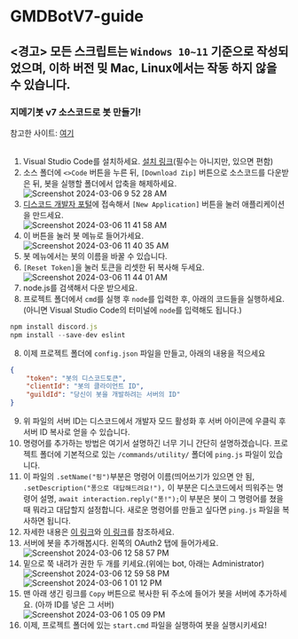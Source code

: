 # GMDBotV7-guide

## <경고> 모든 스크립트는 ```Windows 10~11``` 기준으로 작성되었으며, 이하 버전 밎 Mac, Linux에서는 작동 하지 않을 수 있습니다.
### 지메기봇 v7 소스코드로 봇 만들기!  
참고한 사이트: [여기](https://discordjs.guide)
</br>
</br>
1. Visual Studio Code를 설치하세요. [설치 링크](https://code.visualstudio.com/docs/?dv=win64user)(필수는 아니지만, 있으면 편함)
2. 소스 폴더에 ```<>Code``` 버튼을 누른 뒤, ```[Download Zip]``` 버튼으로 소스코드를 다운받은 뒤, 봇을 실행할 폴더에서 압축을 해제하세요.</br> ![Screenshot 2024-03-06 9 52 28 AM](https://github.com/GMDMachine/GMDBotV7-guide/assets/161696961/22e5b1c9-4682-4462-b107-bb187f068702)
3. [디스코드 개발자 포털](https://discord.com/developers/applications)에 접속해서 ```[New Application]``` 버튼을 눌러 애플리케이션을 만드세요. </br>![Screenshot 2024-03-06 11 41 58 AM](https://github.com/GMDMachine/GMDBotV7-guide/assets/161696961/42204714-6f1b-4838-9263-457a09bc6393)
4. 이 버튼을 눌러 봇 메뉴로 들어가세요.</br>![Screenshot 2024-03-06 11 40 35 AM](https://github.com/GMDMachine/GMDBotV7-guide/assets/161696961/f088dd5b-4d63-4cae-91fd-bb4f5b80c3b0)
5. 봇 메뉴에서는 봇의 이름을 바꿀 수 있습니다.
6. ```[Reset Token]```을 눌러 토큰을 리셋한 뒤 복사해 두세요.</br>![Screenshot 2024-03-06 11 44 01 AM](https://github.com/GMDMachine/GMDBotV7-guide/assets/161696961/b2a2885c-d1df-499d-8ef2-16db7933a4f7)
7. node.js를 검색해서 다운 받으세요.
8. 프로젝트 폴더에서 ```cmd```를 실행 후 ```node```를 입력한 후, 아래의 코드들을 실행하세요. (아니면 Visual Studio Code의 터미널에 ```node```를 입력해도 됩니다.)
```js
npm install discord.js
npm install --save-dev eslint
```
8. 이제 프로젝트 폴더에 ```config.json``` 파일을 만들고, 아래의 내용을 적으세요
```json
{
	"token": "봇의 디스코드토큰",
	"clientId": "봇의 클라이언트 ID",
	"guildId": "당신이 봇을 개발하려는 서버의 ID"
}
```
9. 위 파일의 서버 ID는 디스코드에서 개발자 모드 활성화 후 서버 아이콘에 우클릭 후 서버 ID 복사로 얻을 수 있습니다.
10. 명령어를 추가하는 방법은 여기서 설명하긴 너무 기니 간단히 설명하겠습니다. 프로젝트 폴더에 기본적으로 있는 ```/commands/utility/``` 폴더에 ```ping.js``` 파일이 있습니다.
11. 이 파일의 ```.setName("핑")```부분은 명령어 이름(띄어쓰기가 있으면 안 됨, ```.setDescription("퐁으로 대답해드려요!"),``` 이 부분은 디스코드에서 띄워주는 명령어 설명, ```await interaction.reply("퐁!");```이 부분은 봇이 그 명령어를 쳤을때 뭐라고 대답할지 설정합니다. 새로운 명령어를 만들고 싶다면 ```ping.js``` 파일을 복사하면 됩니다.
12. 자세한 내용은 [이 링크](https://discordjs.guide/creating-your-bot/slash-commands.html#individual-command-files)와 [이 링크](https://discordjs.guide/slash-commands/advanced-creation.html#option-types)를 참조하세요.
13. 서버에 봇을 추가해봅시다. 왼쪽의 OAuth2 탭에 들어가세요.</br>![Screenshot 2024-03-06 12 58 57 PM](https://github.com/GMDMachine/GMDBotV7-guide/assets/161696961/179b1906-d2bb-4da7-bde3-d0b3e062478b)
14. 밑으로 쭉 내려가 권한 두 개를 키세요.(위에는 bot, 아래는 Administrator)</br>![Screenshot 2024-03-06 12 59 58 PM](https://github.com/GMDMachine/GMDBotV7-guide/assets/161696961/cad28399-7823-4e7d-bc89-bc4126346795)</br>![Screenshot 2024-03-06 1 01 12 PM](https://github.com/GMDMachine/GMDBotV7-guide/assets/161696961/123162e3-7d6b-4413-9be6-9e30083c3c8c)
15. 맨 아래 생긴 링크를 ```Copy``` 버튼으로 복사한 뒤 주소에 들어가 봇을 서버에 추가하세요. (아까 ID를 넣은 그 서버)</br>![Screenshot 2024-03-06 1 05 09 PM](https://github.com/GMDMachine/GMDBotV7-guide/assets/161696961/0c0f2aed-5300-485d-b585-88aaef4327c9)
16. 이제, 프로젝트 폴더에 있는 ```start.cmd``` 파일을 실행하여 봇을 실행시키세요!
